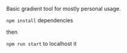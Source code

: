 Basic gradient tool for mostly personal usage. 

<code>npm install</code> dependencies 

then

<code>npm run start</code> to localhost it
